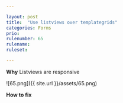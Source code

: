 ```yaml
---

layout: post
title:  "Use listviews over templategrids"
categories: Forms
prio: 
rulenumber: 65
rulename: 
ruleset: 

---
```


**Why**
Listviews are responsive

![65.png]({{ site.url }}/assets/65.png)

**How to fix**
